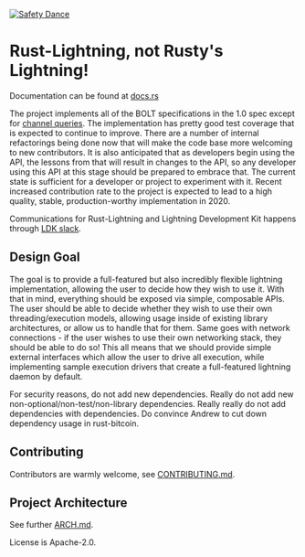 [![Safety Dance](https://img.shields.io/badge/unsafe-forbidden-success.svg)](https://github.com/rust-secure-code/safety-dance/)

Rust-Lightning, not Rusty's Lightning!
=====

Documentation can be found at [docs.rs](https://docs.rs/lightning/)

The project implements all of the BOLT specifications in the 1.0 spec except
for [channel queries](https://github.com/lightningnetwork/lightning-rfc/blob/master/07-routing-gossip.md#query-messages). The
implementation has pretty good test coverage that is expected to continue to
improve. There are a number of internal refactorings being done now that will
make the code base more welcoming to new contributors. It is also anticipated
that as developers begin using the API, the lessons from that will result in
changes to the API, so any developer using this API at this stage should be prepared
to embrace that. The current state is sufficient for a developer or project to
experiment with it. Recent increased contribution rate to the project is expected
to lead to a high quality, stable, production-worthy implementation in 2020.

Communications for Rust-Lightning and Lightning Development Kit happens through
[LDK slack](http://lightningdevkit.org/).

Design Goal
-----------

The goal is to provide a full-featured but also incredibly flexible lightning
implementation, allowing the user to decide how they wish to use it. With that
in mind, everything should be exposed via simple, composable APIs. The user
should be able to decide whether they wish to use their own threading/execution
models, allowing usage inside of existing library architectures, or allow us to
handle that for them. Same goes with network connections - if the user wishes
to use their own networking stack, they should be able to do so! This all means
that we should provide simple external interfaces which allow the user to drive
all execution, while implementing sample execution drivers that create a
full-featured lightning daemon by default.

For security reasons, do not add new dependencies. Really do not add new
non-optional/non-test/non-library dependencies. Really really do not add
dependencies with dependencies. Do convince Andrew to cut down dependency usage
in rust-bitcoin.

Contributing
------------

Contributors are warmly welcome, see [CONTRIBUTING.md](CONTRIBUTING.md).

Project Architecture
---------------------

See further [ARCH.md](ARCH.md).

License is Apache-2.0.
